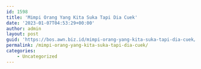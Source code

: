 ```yaml
---
id: 1598
title: 'Mimpi Orang Yang Kita Suka Tapi Dia Cuek'
date: '2023-01-07T04:53:29+00:00'
author: admin
layout: post
guid: 'https://bos.awn.biz.id/mimpi-orang-yang-kita-suka-tapi-dia-cuek/'
permalink: /mimpi-orang-yang-kita-suka-tapi-dia-cuek/
categories:
    - Uncategorized
---
```


